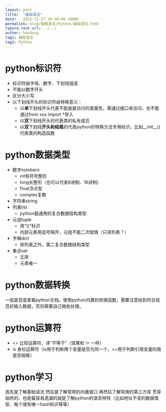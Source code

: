 ```yaml
---
layout: post
title:  "基础语法"
date:   2022-11-27 20:30:00 +0800
permalink: blog/编程语言/Python/基础语法.html
typora-root-url: ../../
author: handong
tag1: 编程语言
tag2: Python
---
```




# python标识符

* 标识符由字母、数字、下划线组成
* 不能以数字开头
* 区分大小写
* 以下划线开头的标识符由特殊意义：
    * 以**单**下划线开头代表不能直接访问的类属性，需通过接口来访问，也不能通过from xxx import *导入
    * 以**双**下划线开头的代表类的私有成员
    * 以**双**下划线**开头和结尾**的代表python的特殊方法专用标识，比如__init__()代表类的构造函数

# python数据类型
* 数字numbers
    * int有符号整形
    * long长整形（也可以代表8进制、16进制）
    * float浮点型
    * complex复数
* 字符串string
* 列表list
    * python最通用的复合数据结构类型
* 元组tuple
    * 用“()”标识
    * 内部元素用逗号隔开，元组不能二次赋值（只读列表？）
* 字典dict
    * 除列表之外，第二复合数据结构类型
* 集合set
    * 无序
    * 元素唯一
    
# python数据转换
一般是百度查看python文档。使用python内置的转换函数，需要注意给到符合规范的输入数据，否则需要自己做些处理。

# python运算符
+ <> 比较运算符，译“不等于”（效果和 != 一样）
+ is 身份运算符（is用于判断两个变量是否为同一个，==用于判断引用变量的值是否相等）

# python学习
首先是了解基础语法
然后是了解常用的内置接口
再然后了解常用的第三方库
贯穿始终的、也是最容易遗漏的就是了解python的语言特性（比如地址不变的数据类型、每个值有唯一hash标识等等）